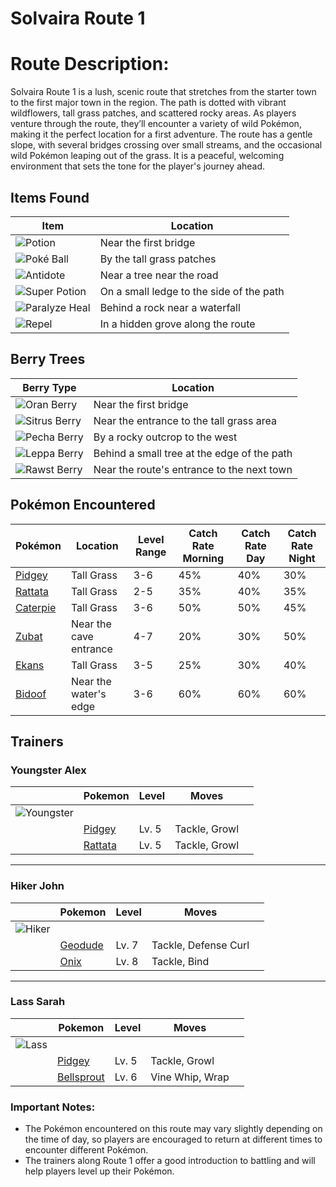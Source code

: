 # **Solvaira Route 1**

# **Route Description:** 

Solvaira Route 1 is a lush, scenic route that stretches from the starter town to the first major town in the region. The path is dotted with vibrant wildflowers, tall grass patches, and scattered rocky areas. As players venture through the route, they’ll encounter a variety of wild Pokémon, making it the perfect location for a first adventure. The route has a gentle slope, with several bridges crossing over small streams, and the occasional wild Pokémon leaping out of the grass. It is a peaceful, welcoming environment that sets the tone for the player's journey ahead.



## **Items Found**  

| Item                 | Location         |
|----------------------|------------------|
| ![Potion](https://i.imgur.com/1UMdtFN.png)  | Near the first bridge |
| ![Poké Ball](https://i.imgur.com/1ymCNVr.png) | By the tall grass patches |
| ![Antidote](https://i.imgur.com/8TRmbP3.png) | Near a tree near the road |
| ![Super Potion](https://i.imgur.com/UdgxkV3.png) | On a small ledge to the side of the path |
| ![Paralyze Heal](https://i.imgur.com/5gdBf1M.png) | Behind a rock near a waterfall |
| ![Repel](https://i.imgur.com/ShfZhoa.png)  | In a hidden grove along the route |

## **Berry Trees**  

| Berry Type           | Location          |
|----------------------|-------------------|
| ![Oran Berry](https://i.imgur.com/cbVdz9L.png)           | Near the first bridge |
| ![Sitrus Berry](https://i.imgur.com/5MbemxL.png)         | Near the entrance to the tall grass area |
| ![Pecha Berry](https://i.imgur.com/Ksqlhrw.png)          | By a rocky outcrop to the west |
| ![Leppa Berry ](https://i.imgur.com/vv6orBf.png)        | Behind a small tree at the edge of the path |
| ![Rawst Berry](https://i.imgur.com/4BcJBQ1.png)          | Near the route's entrance to the next town |



## **Pokémon Encountered**  

| Pokémon             | Location           | Level Range | Catch Rate Morning | Catch Rate Day | Catch Rate Night |
|---------------------|--------------------|-------------|---------------------|-----------------|------------------|
| [Pidgey](https://bulbapedia.bulbagarden.net/wiki/Pidgey) | Tall Grass         | 3-6         | 45%                 | 40%             | 30%              |
| [Rattata](https://bulbapedia.bulbagarden.net/wiki/Rattata) | Tall Grass         | 2-5         | 35%                 | 40%             | 35%              |
| [Caterpie](https://bulbapedia.bulbagarden.net/wiki/Caterpie) | Tall Grass         | 3-6         | 50%                 | 50%             | 45%              |
| [Zubat](https://bulbapedia.bulbagarden.net/wiki/Zubat) | Near the cave entrance | 4-7         | 20%                 | 30%             | 50%              |
| [Ekans](https://bulbapedia.bulbagarden.net/wiki/Ekans) | Tall Grass         | 3-5         | 25%                 | 30%             | 40%              |
| [Bidoof](https://bulbapedia.bulbagarden.net/wiki/Bidoof) | Near the water's edge | 3-6         | 60%                 | 60%             | 60%              |



## **Trainers**  

### **Youngster Alex**

|                                               | **Pokemon**                                                | **Level** | **Moves**     |   |
|-----------------------------------------------|------------------------------------------------------------|-----------|---------------|---|
| ![Youngster](https://i.imgur.com/Q9Qec5u.png) |                                                            |           |               |   |
|                                               | [Pidgey](https://bulbapedia.bulbagarden.net/wiki/Pidgey)   | Lv. 5     | Tackle, Growl |   |
|                                               | [Rattata](https://bulbapedia.bulbagarden.net/wiki/Rattata) | Lv. 5     | Tackle, Growl |   |
---

### **Hiker John**

|                                           | **Pokemon**                                                | **Level** | **Moves**            |   |
|-------------------------------------------|------------------------------------------------------------|-----------|----------------------|---|
| ![Hiker](https://i.imgur.com/v9dU5gl.png) |                                                            |           |                      |   |
|                                           | [Geodude](https://bulbapedia.bulbagarden.net/wiki/Geodude) | Lv. 7     | Tackle, Defense Curl |   |
|                                           | [Onix](https://bulbapedia.bulbagarden.net/wiki/Onix)       | Lv. 8     | Tackle, Bind         |   |

---

### **Lass Sarah**

|                                          | **Pokemon**                                                      | **Level** | **Moves**       |   |
|------------------------------------------|------------------------------------------------------------------|-----------|-----------------|---|
| ![Lass](https://i.imgur.com/CPzjwhZ.png) |                                                                  |           |                 |   |
|                                          | [Pidgey](https://bulbapedia.bulbagarden.net/wiki/Pidgey)         | Lv. 5     | Tackle, Growl   |   |
|                                          | [Bellsprout](https://bulbapedia.bulbagarden.net/wiki/Bellsprout) | Lv. 6     | Vine Whip, Wrap |   |


### **Important Notes:**  

- The Pokémon encountered on this route may vary slightly depending on the time of day, so players are encouraged to return at different times to encounter different Pokémon.  
- The trainers along Route 1 offer a good introduction to battling and will help players level up their Pokémon.
